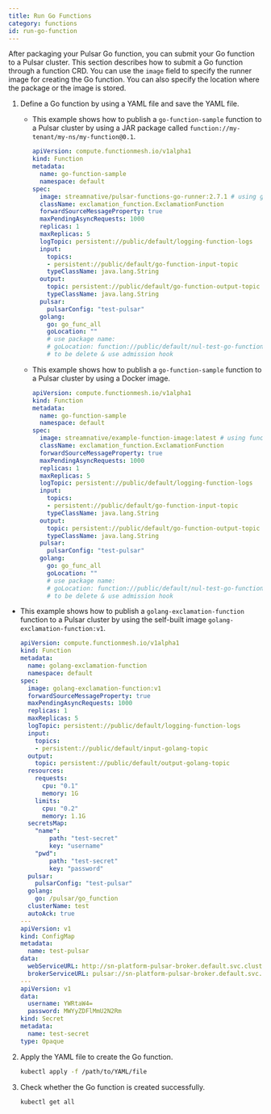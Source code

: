 ```yaml
---
title: Run Go Functions
category: functions
id: run-go-function
---
```


After packaging your Pulsar Go function, you can submit your Go function to a Pulsar cluster. This section describes how to submit a Go function through a function CRD. You can use the `image` field to specify the runner image for creating the Go function. You can also specify the location where the package or the image is stored.

1. Define a Go function by using a YAML file and save the YAML file.

   - This example shows how to publish a `go-function-sample` function to a Pulsar cluster by using a JAR package called `function://my-tenant/my-ns/my-function@0.1`.

        ```yaml
        apiVersion: compute.functionmesh.io/v1alpha1
        kind: Function
        metadata:
          name: go-function-sample
          namespace: default
        spec:
          image: streamnative/pulsar-functions-go-runner:2.7.1 # using go function runner
          className: exclamation_function.ExclamationFunction
          forwardSourceMessageProperty: true
          maxPendingAsyncRequests: 1000
          replicas: 1
          maxReplicas: 5
          logTopic: persistent://public/default/logging-function-logs
          input:
            topics:
            - persistent://public/default/go-function-input-topic
            typeClassName: java.lang.String
          output:
            topic: persistent://public/default/go-function-output-topic
            typeClassName: java.lang.String
          pulsar:
            pulsarConfig: "test-pulsar"
          golang:
            go: go_func_all
            goLocation: ""
            # use package name:
            # goLocation: function://public/default/nul-test-go-function@v1
            # to be delete & use admission hook
        ```

   - This example shows how to publish a `go-function-sample` function to a Pulsar cluster by using a Docker image.

      ```yaml
      apiVersion: compute.functionmesh.io/v1alpha1
      kind: Function
      metadata:
        name: go-function-sample
        namespace: default
      spec:
        image: streamnative/example-function-image:latest # using function image here
        className: exclamation_function.ExclamationFunction
        forwardSourceMessageProperty: true
        maxPendingAsyncRequests: 1000
        replicas: 1
        maxReplicas: 5
        logTopic: persistent://public/default/logging-function-logs
        input:
          topics:
          - persistent://public/default/go-function-input-topic
          typeClassName: java.lang.String
        output:
          topic: persistent://public/default/go-function-output-topic
          typeClassName: java.lang.String
        pulsar:
          pulsarConfig: "test-pulsar"
        golang:
          go: go_func_all
          goLocation: ""
          # use package name:
          # goLocation: function://public/default/nul-test-go-function@v1
          # to be delete & use admission hook
      ```

- This example shows how to publish a `golang-exclamation-function` function to a Pulsar cluster by using the self-built image `golang-exclamation-function:v1`.

    ```yaml
    apiVersion: compute.functionmesh.io/v1alpha1
    kind: Function
    metadata:
      name: golang-exclamation-function
      namespace: default
    spec:
      image: golang-exclamation-function:v1
      forwardSourceMessageProperty: true
      maxPendingAsyncRequests: 1000
      replicas: 1
      maxReplicas: 5
      logTopic: persistent://public/default/logging-function-logs
      input:
        topics:
        - persistent://public/default/input-golang-topic
      output:
        topic: persistent://public/default/output-golang-topic
      resources:
        requests:
          cpu: "0.1"
          memory: 1G
        limits:
          cpu: "0.2"
          memory: 1.1G
      secretsMap:
        "name":
            path: "test-secret"
            key: "username"
        "pwd":
            path: "test-secret"
            key: "password"
      pulsar:
        pulsarConfig: "test-pulsar"
      golang:
        go: /pulsar/go_function
      clusterName: test
      autoAck: true
    ---
    apiVersion: v1
    kind: ConfigMap
    metadata:
      name: test-pulsar
    data:
      webServiceURL: http://sn-platform-pulsar-broker.default.svc.cluster.local:8080
      brokerServiceURL: pulsar://sn-platform-pulsar-broker.default.svc.cluster.local:6650
    ---
    apiVersion: v1
    data:
      username: YWRtaW4=
      password: MWYyZDFlMmU2N2Rm
    kind: Secret
    metadata:
      name: test-secret
    type: Opaque
    ```

2. Apply the YAML file to create the Go function.

    ```bash
    kubectl apply -f /path/to/YAML/file
    ```

3. Check whether the Go function is created successfully.

    ```bash
    kubectl get all
    ```
